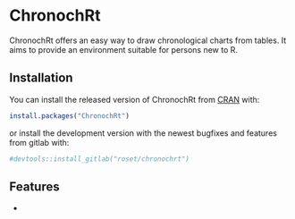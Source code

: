 
<!-- README.md is generated from README.Rmd. Please edit that file -->

# ChronochRt

<!-- badges: start -->

<!-- badges: end -->

ChronochRt offers an easy way to draw chronological charts from tables.
It aims to provide an environment suitable for persons new to R.

## Installation

You can install the released version of ChronochRt from
[CRAN](https://CRAN.R-project.org) with:

``` r
install.packages("ChronochRt")
```

or install the development version with the newest bugfixes and features
from gitlab with:

``` r
#devtools::install_gitlab("roset/chronochrt")
```

## Features

  -
